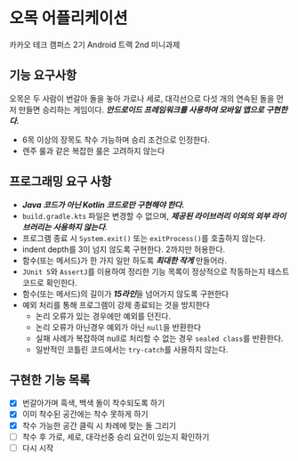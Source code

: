 # 오목 어플리케이션

카카오 테크 캠퍼스 2기 Android 트랙 2nd 미니과제
## 기능 요구사항
오목은 두 사람이 번갈아 돌을 놓아 가로나 세로, 대각선으로 다섯 개의 연속된 돌을 먼저 만들면 승리하는 게임이다. ***안드로이드 프레임워크를 사용하여 모바일 앱으로 구현한다.***
- 6목 이상의 장목도 착수 가능하며 승리 조건으로 인정한다.
- 렌주 룰과 같은 복잡한 룰은 고려하지 않는다

## 프로그래밍 요구 사항
- ***Java 코드가 아닌 Kotlin 코드로만 구현해야 한다.***
- `build.gradle.kts` 파일은 변경할 수 없으며, ***제공된 라이브러리 이외의 외부 라이브러리는 사용하지 않는다***.
- 프로그램 종료 시 `System.exit()` 또는 `exitProcess()`를 호출하지 않는다.
- indent depth를 3이 넘지 않도록 구현한다. 2까지만 허용한다.
- 함수(또는 메서드)가 한 가지 일만 하도록 ***최대한 작게*** 만들어라.
- `JUnit 5`와 `AssertJ`를 이용하여 정리한 기능 목록이 정상적으로 작동하는지 테스트 코드로 확인한다.
- 함수(또는 메서드)의 길이가 ***15라인***을 넘어가지 않도록 구현한다
- 예외 처리를 통해 프로그램이 강제 종료되는 것을 방지한다
  - 논리 오류가 있는 경우에만 예외를 던진다.
  - 논리 오류가 아닌경우 예외가 아닌 `null`을 반환한다
  - 실패 사례가 복잡하여 null로 처리할 수 없는 경우 `sealed class`를 반환한다.
  - 일반적인 코틀린 코드에서는 `try-catch`를 사용하지 않는다.



## 구현한 기능 목록
- [x] 번갈아가며 흑색, 백색 돌이 착수되도록 하기
- [x] 이미 착수된 공간에는 착수 못하게 하기
- [x] 착수 가능한 공간 클릭 시 차례에 맞는 돌 그리기
- [ ] 착수 후 가로, 세로, 대각선중 승리 요건이 있는지 확인하기
- [ ] 다시 시작 
